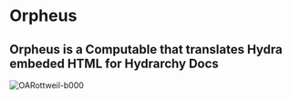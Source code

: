 # Orpheus
## Orpheus is a Computable that translates Hydra embeded HTML for Hydrarchy Docs

![OARottweil-b000](https://user-images.githubusercontent.com/107733608/175021643-ca881d49-c7ea-43ab-aaab-68a94c34b363.jpg "Orpheus has been known to charm the beasts")



